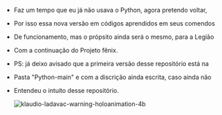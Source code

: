 - Faz um tempo que eu já não usava o Python, agora pretendo voltar, 
- Por isso essa nova versão em códigos aprendidos em seus comendos
- De funcionamento, mas o própsito ainda será o mesmo, para a Legião
- Com a continuação do Projeto fênix.
- PS: já deixo avisado que a primeira versão desse repositório está na 
- Pasta "Python-main" e com a discrição ainda escrita, caso ainda não
- Entendeu o intuíto desse repositório.

  ![klaudio-ladavac-warning-holoanimation-4b](https://github.com/Nicolau-369/Python2.5/assets/160781135/8a43234d-42bd-434a-a487-eb74b9ab4630)
